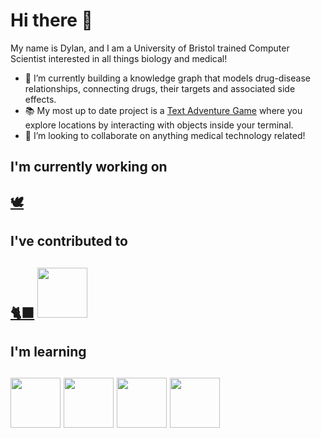 # Hi there 👋

My name is Dylan, and I am a University of Bristol trained Computer Scientist interested in all things biology and medical!

- 🔭 I’m currently building a knowledge graph that models drug-disease relationships, connecting drugs, their targets and associated side effects.
- 📚 My most up to date project is a [Text Adventure Game](https://github.com/dxlxnhxxe/Java---SimpleTextAdventureGame) where you explore locations by interacting with objects inside your terminal.
- 👯 I’m looking to collaborate on anything medical technology related!

## I'm currently working on
## [🕊️](https://github.com/EpitechMscProPromo2027/T-DEV-700-project-PAR_3) 

## I've contributed to
## [🐈‍⬛](https://github.com/UoB-COMSM0166/2025-group-28) <img src="https://cdn.jsdelivr.net/gh/devicons/devicon/icons/github/github-original.svg" width="80" />

## I'm learning
## <img src="https://github.githubassets.com/images/icons/emoji/unicode/1f1ea-1f1f8.png?v8" width="80" /> <img src="https://github.githubassets.com/images/icons/emoji/unicode/1f1e8-1f1f3.png?v8" width="80" /> <img src="https://github.githubassets.com/images/icons/emoji/unicode/1f1e9-1f1ea.png?v8" width="80" /> <img src="https://github.githubassets.com/images/icons/emoji/unicode/1f1f8-1f1ea.png?v8" width="80" />
